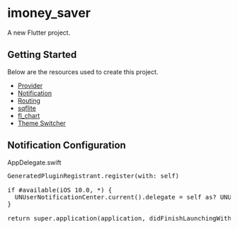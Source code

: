 # imoney_saver

A new Flutter project.

## Getting Started

Below are the resources used to create this project.

- [Provider](https://github.com/pollyolly/flutter_sqflite_example/blob/master/lib/provider/product.dart)
- [Notification](https://www.youtube.com/watch?v=bRy5dmts3X8)
- [Routing](https://www.youtube.com/watch?v=nyvwx7o277U)
- [sqflite](https://www.youtube.com/watch?v=n5tiox4kSWw)
- [fl_chart](https://github.com/imaNNeoFighT/fl_chart/blob/master/example/lib/pie_chart/samples/pie_chart_sample2.dart)
- [Theme Switcher](https://codesource.io/building-theme-switcher-using-provider-and-shared-preferences/)

## Notification Configuration
AppDelegate.swift
<pre>
GeneratedPluginRegistrant.register(with: self)

if #available(iOS 10.0, *) {
  UNUserNotificationCenter.current().delegate = self as? UNUserNotificationCenterDelegate
}

return super.application(application, didFinishLaunchingWithOptions: launchOptions)
</pre>